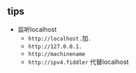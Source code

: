 

## tips

+ 监听localhost
    - `http://localhost.`加`.`
    - `http://127.0.0.1.`
    - `http://machinename`
    - `http://ipv4.fiddler` 代替localhost